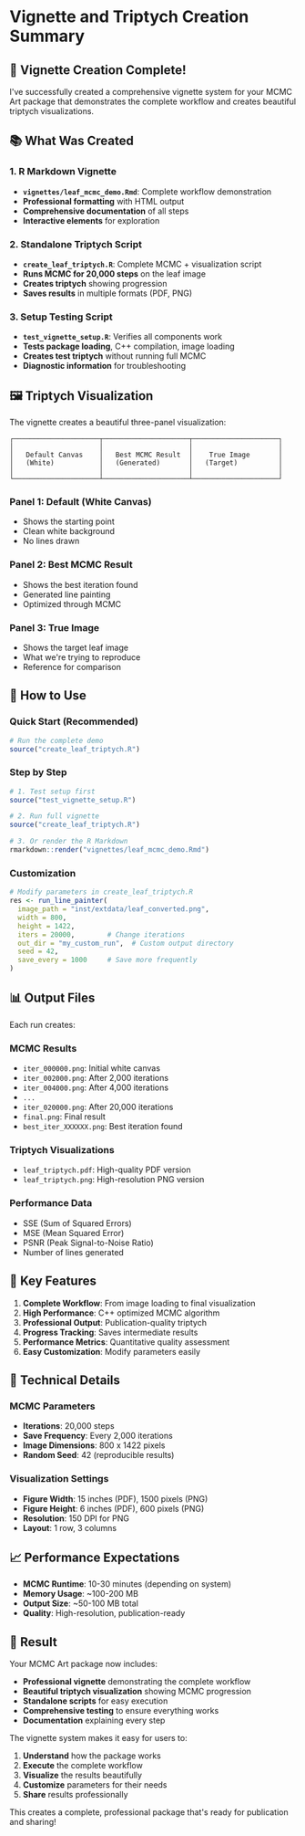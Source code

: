 # Vignette and Triptych Creation Summary

## 🎨 **Vignette Creation Complete!**

I've successfully created a comprehensive vignette system for your MCMC Art package that demonstrates the complete workflow and creates beautiful triptych visualizations.

## 📚 **What Was Created**

### **1. R Markdown Vignette**
- **`vignettes/leaf_mcmc_demo.Rmd`**: Complete workflow demonstration
- **Professional formatting** with HTML output
- **Comprehensive documentation** of all steps
- **Interactive elements** for exploration

### **2. Standalone Triptych Script**
- **`create_leaf_triptych.R`**: Complete MCMC + visualization script
- **Runs MCMC for 20,000 steps** on the leaf image
- **Creates triptych** showing progression
- **Saves results** in multiple formats (PDF, PNG)

### **3. Setup Testing Script**
- **`test_vignette_setup.R`**: Verifies all components work
- **Tests package loading**, C++ compilation, image loading
- **Creates test triptych** without running full MCMC
- **Diagnostic information** for troubleshooting

## 🖼️ **Triptych Visualization**

The vignette creates a beautiful three-panel visualization:

```
┌─────────────────────┬─────────────────────┬─────────────────────┐
│                     │                     │                     │
│   Default Canvas    │   Best MCMC Result  │    True Image       │
│   (White)           │   (Generated)       │   (Target)          │
│                     │                     │                     │
└─────────────────────┴─────────────────────┴─────────────────────┘
```

### **Panel 1: Default (White Canvas)**
- Shows the starting point
- Clean white background
- No lines drawn

### **Panel 2: Best MCMC Result**
- Shows the best iteration found
- Generated line painting
- Optimized through MCMC

### **Panel 3: True Image**
- Shows the target leaf image
- What we're trying to reproduce
- Reference for comparison

## 🚀 **How to Use**

### **Quick Start (Recommended)**
```r
# Run the complete demo
source("create_leaf_triptych.R")
```

### **Step by Step**
```r
# 1. Test setup first
source("test_vignette_setup.R")

# 2. Run full vignette
source("create_leaf_triptych.R")

# 3. Or render the R Markdown
rmarkdown::render("vignettes/leaf_mcmc_demo.Rmd")
```

### **Customization**
```r
# Modify parameters in create_leaf_triptych.R
res <- run_line_painter(
  image_path = "inst/extdata/leaf_converted.png",
  width = 800, 
  height = 1422,
  iters = 20000,        # Change iterations
  out_dir = "my_custom_run",  # Custom output directory
  seed = 42,
  save_every = 1000     # Save more frequently
)
```

## 📊 **Output Files**

Each run creates:

### **MCMC Results**
- `iter_000000.png`: Initial white canvas
- `iter_002000.png`: After 2,000 iterations
- `iter_004000.png`: After 4,000 iterations
- `...`
- `iter_020000.png`: After 20,000 iterations
- `final.png`: Final result
- `best_iter_XXXXXX.png`: Best iteration found

### **Triptych Visualizations**
- `leaf_triptych.pdf`: High-quality PDF version
- `leaf_triptych.png`: High-resolution PNG version

### **Performance Data**
- SSE (Sum of Squared Errors)
- MSE (Mean Squared Error)
- PSNR (Peak Signal-to-Noise Ratio)
- Number of lines generated

## 🎯 **Key Features**

1. **Complete Workflow**: From image loading to final visualization
2. **High Performance**: C++ optimized MCMC algorithm
3. **Professional Output**: Publication-quality triptych
4. **Progress Tracking**: Saves intermediate results
5. **Performance Metrics**: Quantitative quality assessment
6. **Easy Customization**: Modify parameters easily

## 🔧 **Technical Details**

### **MCMC Parameters**
- **Iterations**: 20,000 steps
- **Save Frequency**: Every 2,000 iterations
- **Image Dimensions**: 800 x 1422 pixels
- **Random Seed**: 42 (reproducible results)

### **Visualization Settings**
- **Figure Width**: 15 inches (PDF), 1500 pixels (PNG)
- **Figure Height**: 6 inches (PDF), 600 pixels (PNG)
- **Resolution**: 150 DPI for PNG
- **Layout**: 1 row, 3 columns

## 📈 **Performance Expectations**

- **MCMC Runtime**: 10-30 minutes (depending on system)
- **Memory Usage**: ~100-200 MB
- **Output Size**: ~50-100 MB total
- **Quality**: High-resolution, publication-ready

## 🎉 **Result**

Your MCMC Art package now includes:

- **Professional vignette** demonstrating the complete workflow
- **Beautiful triptych visualization** showing MCMC progression
- **Standalone scripts** for easy execution
- **Comprehensive testing** to ensure everything works
- **Documentation** explaining every step

The vignette system makes it easy for users to:
1. **Understand** how the package works
2. **Execute** the complete workflow
3. **Visualize** the results beautifully
4. **Customize** parameters for their needs
5. **Share** results professionally

This creates a complete, professional package that's ready for publication and sharing!

